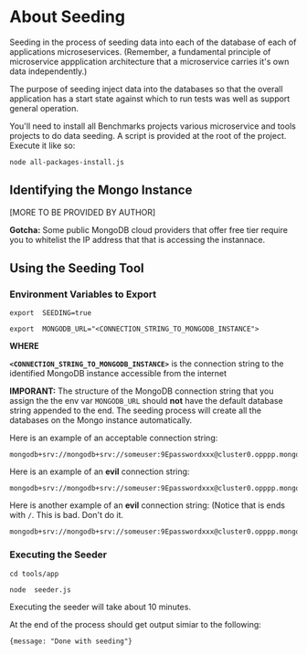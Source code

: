 # About SeedingSeeding in the process of seeding data into each of the database of each of applications microseservices. (Remember, a fundamental principle of microservice appplication architecture that a microservice carries it's own data independently.)The purpose of seeding inject data into the databases so that the overall application has a start state against which to run tests was well as support general operation.You'll need to install all Benchmarks projects various microservice and tools projects to do data seeding. A script is provided at the root of the project. Execute it like so:`node all-packages-install.js`## Identifying the Mongo Instance

[MORE TO BE PROVIDED BY AUTHOR]**Gotcha:** Some public MongoDB cloud providers that offer free tier require you to whitelist the IP address that  that is accessing the instannace.## Using the Seeding Tool### Environment Variables to Export`export  SEEDING=true``export  MONGODB_URL="<CONNECTION_STRING_TO_MONGODB_INSTANCE">`**WHERE****`<CONNECTION_STRING_TO_MONGODB_INSTANCE>`** is the connection string to the identified MongoDB instance accessible from the internet

**IMPORANT:** The structure of the MongoDB connection string that you assign the the env var `MONGODB_URL` should **not** have the default database string appended to the end. The seeding process will create all the databases on the Mongo instance automatically.

Here is an example of an acceptable connection string:

```
mongodb+srv://mongodb+srv://someuser:9Epasswordxxx@cluster0.opppp.mongodb.net

```

Here is an example of an **evil** connection string:

```
mongodb+srv://mongodb+srv://someuser:9Epasswordxxx@cluster0.opppp.mongodb.net/hotels

```

Here is another example of an **evil** connection string: (Notice that is ends with `/`. This is bad. Don't do it.

```
mongodb+srv://mongodb+srv://someuser:9Epasswordxxx@cluster0.opppp.mongodb.net/

```

### Executing the Seeder`cd tools/app``node  seeder.js`

Executing the seeder will take about 10 minutes.

At the end of the process should get output simiar to the following:

`{message: "Done with seeding"}`